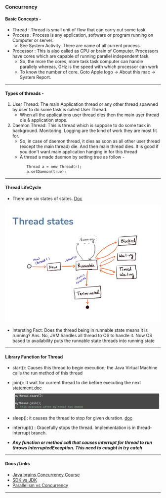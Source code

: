 ### Concurrency

#### Basic Concepts - 
- Thread : Thread is  small unit of flow that can carry out some task.
- Process : Process is any application, software or program running on Computer or server. 
    - See System Activity. There are name of all current process.
- Processor : This is also called as CPU or brain of Computer. Processors have cores which are
capable of running parallel independent task. 
    - So, the more the cores, more task task computer can handle parallely whereas, GHz is the speed with which processor can work
    - To know the number of core.  Goto Apple logo -> About this mac -> System Report.
____

#### Types of threads -
1. User Thread: The main Application thread or any other thread spawned by user to do some task 
is called User Thread.
   * When all the applications user thread dies then the main user thread die & application stops.
2. Daemon Thread: This is thread which is suppose to do some task in background. Monitoring, Logging
are the kind of work they are most fit for. 
   * So, in case of daemon thread, it dies as soon as all other user thread (except the main thread) die. 
   And then main thread dies. It is good if you don't want main application hanging in for this thread
   * A thread a made daemon by setting true as follow - 
     ```
        Thread a = new Thread(r);
        a.setDaemon(true);
     ```
____

#### Thread LifeCycle
* There are six states of states. [Doc](https://docs.oracle.com/javase/8/docs/api/java/lang/Thread.State.html)

![dia](./docs/images/Thread_states.png)
* Intersting Fact:  Does the thread being in runnable state means it is running?
    Ans. No, JVM handles all thread to OS to handle it. Now OS based to availability puts the runnable state threads into running state   
____

#### Library Function for Thread
  * start(): Causes this thread to begin execution; the Java Virtual Machine calls the run method of this thread
  * join(): It wait for current thread to die before executing the next statement.[doc](https://docs.oracle.com/javase/7/docs/api/java/lang/Thread.html#join())
   ![dia](./docs/images/join.png)
  * sleep(): it causes the thread to stop for given duration. [doc](https://docs.oracle.com/javase/7/docs/api/java/lang/Thread.html#sleep(long))
  * interrupt() : Gracefully stops the thread. Implementation is in thread-interrupt branch.
    
  * __*Any function or method call that causes interrupt for thread to run throws InterruptedException. This need to caught in try catch*__

___

#### Docs /Links
- [Java brains Concurrency Course](https://www.javabrains.io/courses/take/java-concurrency/lessons/16805234-understanding-thread-life-cycle)
- [SDK vs JDK](https://askanydifference.com/difference-between-sdk-and-jdk/#:~:text=SDK%20stands%20for%20software%20development,a%20program%20using%20java%20language.)
- [Parallelism vs Concurrency](./docs/concurrency_parallism.md)

____